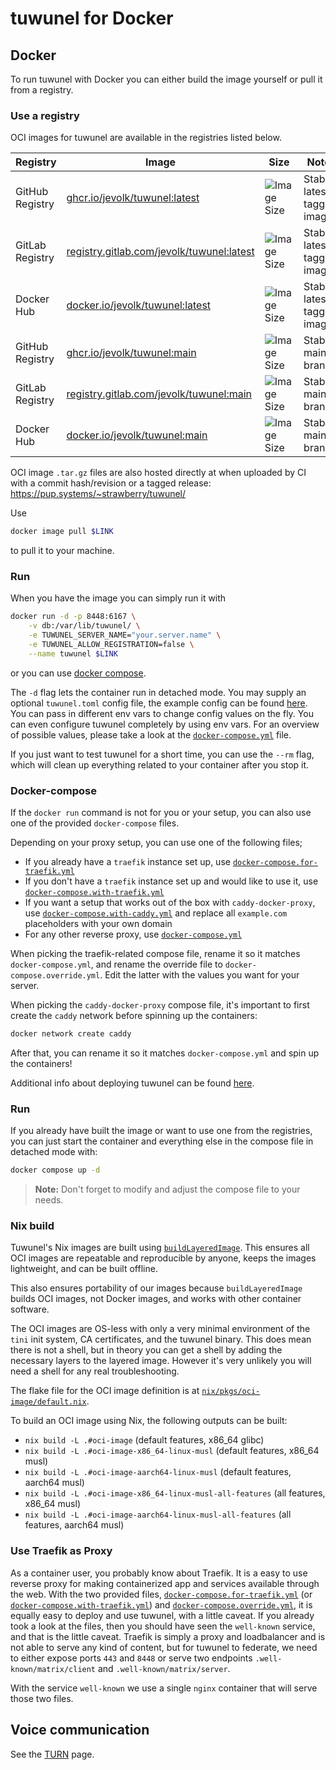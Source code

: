 # tuwunel for Docker

## Docker

To run tuwunel with Docker you can either build the image yourself or pull it
from a registry.

### Use a registry

OCI images for tuwunel are available in the registries listed below.

| Registry        | Image                                                           | Size                          | Notes                  |
| --------------- | --------------------------------------------------------------- | ----------------------------- | ---------------------- |
| GitHub Registry | [ghcr.io/jevolk/tuwunel:latest][gh] | ![Image Size][shield-latest]  | Stable latest tagged image.          |
| GitLab Registry | [registry.gitlab.com/jevolk/tuwunel:latest][gl] | ![Image Size][shield-latest]  | Stable latest tagged image.          |
| Docker Hub      | [docker.io/jevolk/tuwunel:latest][dh]             | ![Image Size][shield-latest]  | Stable latest tagged image.          |
| GitHub Registry | [ghcr.io/jevolk/tuwunel:main][gh]   | ![Image Size][shield-main]    | Stable main branch.   |
| GitLab Registry | [registry.gitlab.com/jevolk/tuwunel:main][gl]   | ![Image Size][shield-main]    | Stable main branch.   |
| Docker Hub      | [docker.io/jevolk/tuwunel:main][dh]               | ![Image Size][shield-main]    | Stable main branch.   |

[dh]: https://hub.docker.com/r/jevolk/tuwunel
[gh]: https://github.com/jevolk/tuwunel/pkgs/container/tuwunel
[gl]: https://gitlab.com/tuwunel/tuwunel/container_registry/6369729
[shield-latest]: https://img.shields.io/docker/image-size/jevolk/tuwunel/latest
[shield-main]: https://img.shields.io/docker/image-size/jevolk/tuwunel/main

OCI image `.tar.gz` files are also hosted directly at when uploaded by CI with a
commit hash/revision or a tagged release: <https://pup.systems/~strawberry/tuwunel/>

Use

```bash
docker image pull $LINK
```

to pull it to your machine.

### Run

When you have the image you can simply run it with

```bash
docker run -d -p 8448:6167 \
    -v db:/var/lib/tuwunel/ \
    -e TUWUNEL_SERVER_NAME="your.server.name" \
    -e TUWUNEL_ALLOW_REGISTRATION=false \
    --name tuwunel $LINK
```

or you can use [docker compose](#docker-compose).

The `-d` flag lets the container run in detached mode. You may supply an
optional `tuwunel.toml` config file, the example config can be found
[here](../configuration/examples.md). You can pass in different env vars to
change config values on the fly. You can even configure tuwunel completely by
using env vars. For an overview of possible values, please take a look at the
[`docker-compose.yml`](docker-compose.yml) file.

If you just want to test tuwunel for a short time, you can use the `--rm`
flag, which will clean up everything related to your container after you stop
it.

### Docker-compose

If the `docker run` command is not for you or your setup, you can also use one
of the provided `docker-compose` files.

Depending on your proxy setup, you can use one of the following files;

- If you already have a `traefik` instance set up, use
[`docker-compose.for-traefik.yml`](docker-compose.for-traefik.yml)
- If you don't have a `traefik` instance set up and would like to use it, use
[`docker-compose.with-traefik.yml`](docker-compose.with-traefik.yml)
- If you want a setup that works out of the box with `caddy-docker-proxy`, use
[`docker-compose.with-caddy.yml`](docker-compose.with-caddy.yml) and replace all
`example.com` placeholders with your own domain
- For any other reverse proxy, use [`docker-compose.yml`](docker-compose.yml)

When picking the traefik-related compose file, rename it so it matches
`docker-compose.yml`, and rename the override file to
`docker-compose.override.yml`. Edit the latter with the values you want for your
server.

When picking the `caddy-docker-proxy` compose file, it's important to first
create the `caddy` network before spinning up the containers:

```bash
docker network create caddy
```

After that, you can rename it so it matches `docker-compose.yml` and spin up the
containers!

Additional info about deploying tuwunel can be found [here](generic.md).

### Run

If you already have built the image or want to use one from the registries, you
can just start the container and everything else in the compose file in detached
mode with:

```bash
docker compose up -d
```

> **Note:** Don't forget to modify and adjust the compose file to your needs.

### Nix build

Tuwunel's Nix images are built using [`buildLayeredImage`][nix-buildlayeredimage].
This ensures all OCI images are repeatable and reproducible by anyone, keeps the
images lightweight, and can be built offline.

This also ensures portability of our images because `buildLayeredImage` builds
OCI images, not Docker images, and works with other container software.

The OCI images are OS-less with only a very minimal environment of the `tini`
init system, CA certificates, and the tuwunel binary. This does mean there is
not a shell, but in theory you can get a shell by adding the necessary layers
to the layered image. However it's very unlikely you will need a shell for any
real troubleshooting.

The flake file for the OCI image definition is at [`nix/pkgs/oci-image/default.nix`][oci-image-def].

To build an OCI image using Nix, the following outputs can be built:
- `nix build -L .#oci-image` (default features, x86_64 glibc)
- `nix build -L .#oci-image-x86_64-linux-musl` (default features, x86_64 musl)
- `nix build -L .#oci-image-aarch64-linux-musl` (default features, aarch64 musl)
- `nix build -L .#oci-image-x86_64-linux-musl-all-features` (all features, x86_64 musl)
- `nix build -L .#oci-image-aarch64-linux-musl-all-features` (all features, aarch64 musl)

### Use Traefik as Proxy

As a container user, you probably know about Traefik. It is a easy to use
reverse proxy for making containerized app and services available through the
web. With the two provided files,
[`docker-compose.for-traefik.yml`](docker-compose.for-traefik.yml) (or
[`docker-compose.with-traefik.yml`](docker-compose.with-traefik.yml)) and
[`docker-compose.override.yml`](docker-compose.override.yml), it is equally easy
to deploy and use tuwunel, with a little caveat. If you already took a look at
the files, then you should have seen the `well-known` service, and that is the
little caveat. Traefik is simply a proxy and loadbalancer and is not able to
serve any kind of content, but for tuwunel to federate, we need to either
expose ports `443` and `8448` or serve two endpoints `.well-known/matrix/client`
and `.well-known/matrix/server`.

With the service `well-known` we use a single `nginx` container that will serve
those two files.

## Voice communication

See the [TURN](../turn.md) page.

[nix-buildlayeredimage]: https://ryantm.github.io/nixpkgs/builders/images/dockertools/#ssec-pkgs-dockerTools-buildLayeredImage
[oci-image-def]: https://github.com/jevolk/tuwunel/blob/main/nix/pkgs/oci-image/default.nix
